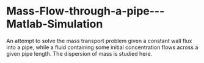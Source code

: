 # Mass-Flow-through-a-pipe---Matlab-Simulation

An attempt to solve the mass transport problem given a constant wall flux into a pipe, while a fluid containing some initial concentration flows across a given pipe length. The dispersion of mass is studied here. 
